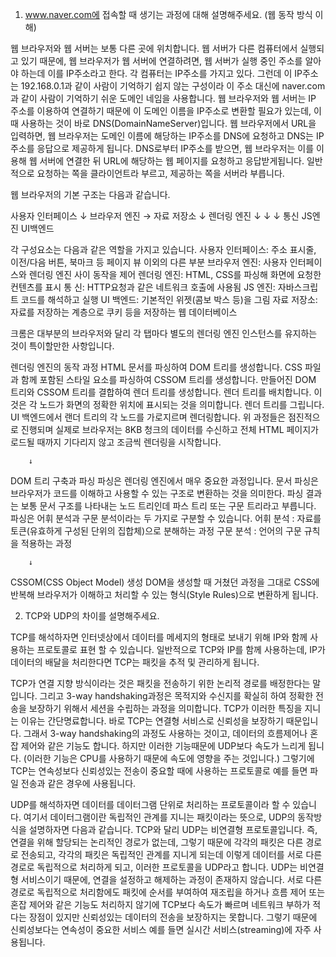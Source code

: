 1.  www.naver.com에 접속할 때 생기는 과정에 대해 설명해주세요. (웹 동작 방식 이해)

웹 브라우저와 웹 서버는 보통 다른 곳에 위치합니다. 웹 서버가 다른 컴퓨터에서 실행되고 있기 때문에, 웹 브라우저가 웹 서버에 연결하려면, 웹 서버가 실행 중인 주소를 알아야 하는데 이를 IP주소라고 한다.
각 컴퓨터는 IP주소를 가지고 있다. 그런데 이 IP주소는 192.168.0.1과 같이 사람이 기억하기 쉽지 않는 구성이라 이 주소 대신에 naver.com 과 같이 사람이 기억하기 쉬운 도메인 네임을 사용합니다.
웹 브라우저와 웹 서버는 IP 주소를 이용하여 연결하기 때문에 이 도메인 이름을 IP주소로 변환할 필요가 있는데, 이때 사용하는 것이 바로 DNS(DomainNameServer)입니다. 웹 브라우저에서 URL을 입력하면, 웹 브라우저는 도메인 이름에 해당하는 IP주소를 DNS에 요청하고 DNS는 IP주소를 응답으로 제공하게 됩니다.
DNS로부터 IP주소를 받으면, 웹 브라우저는 이를 이용해 웹 서버에 연결한 뒤 URL에 해당하는 웹 페이지를 요청하고 응답받게됩니다.
일반적으로 요청하는 쪽을 클라이언트라 부르고, 제공하는 쪽을 서버라 부릅니다.

웹 브라우저의 기본 구조는 다음과 같습니다.

사용자 인터페이스
    ↓
브라우저 엔진         →   자료 저장소
    ↓
렌더링 엔진
 ↓   ↓   ↓
통신 JS엔진 UI백엔드

각 구성요소는 다음과 같은 역할을 가지고 있습니다.
사용자 인터페이스: 주소 표시줄, 이전/다음 버튼, 북마크 등 페이지 뷰 이외의 다른 부분
브라우저 엔진: 사용자 인터페이스와 렌더링 엔진 사이 동작을 제어
렌더링 엔진: HTML, CSS를 파싱해 화면에 요청한 컨텐츠를 표시
통 신: HTTP요청과 같은 네트워크 호출에 사용됨
JS 엔진: 자바스크립트 코드를 해석하고 실행
UI 백엔드: 기본적인 위젯(콤보 박스 등)을 그림
자료 저장소: 자료를 저장하는 계층으로 쿠키 등을 저장하는 웹 데이터베이스

크롬은 대부분의 브라우저와 달리 각 탭마다 별도의 렌더링 엔진 인스턴스를 유지하는 것이 특이할만한 사항입니다.

렌더링 엔진의 동작 과정
HTML 문서를 파싱하여 DOM 트리를 생성합니다.
CSS 파일과 함께 포함된 스타일 요소를 파싱하여 CSSOM 트리를 생성합니다.
만들어진 DOM 트리와 CSSOM 트리를 결합하여 렌더 트리를 생성합니다.
렌더 트리를 배치합니다. 이것은 각 노드가 화면의 정확한 위치에 표시되는 것을 의미합니다.
렌더 트리를 그립니다. UI 백엔드에서 랜더 트리의 각 노드를 가로지르며 렌더링합니다.
위 과정들은 점진적으로 진행되며 실제로 브라우저는 8KB 청크의 데이터를 수신하고 전체 HTML 페이지가 로드될 때까지 기다리지 않고 조금씩 렌더링을 시작합니다.

        ↓

DOM 트리 구축과 파싱
파싱은 렌더링 엔진에서 매우 중요한 과정입니다. 문서 파싱은 브라우저가 코드를 이해하고 사용할 수 있는 구조로 변환하는 것을 의미한다. 파싱 결과는 보통 문서 구조를 나타내는 노드 트리인데 파스 트리 또는 구문 트리라고 부릅니다.
파싱은 어휘 분석과 구문 분석이라는 두 가지로 구분할 수 있습니다.
어휘 분석 : 자료를 토큰(유효하게 구성된 단위의 집합체)으로 분해하는 과정
구문 분석 : 언어의 구문 규칙을 적용하는 과정

        ↓

CSSOM(CSS Object Model) 생성
DOM을 생성할 때 거쳤던 과정을 그대로 CSS에 반복해 브라우저가 이해하고 처리할 수 있는 형식(Style Rules)으로 변환하게 됩니다.


2. TCP와 UDP의 차이를 설명해주세요.

TCP를 해석하자면 인터넷상에서 데이터를 메세지의 형태로 보내기 위해 IP와 함께 사용하는 프로토콜로 표현 할 수 있습니다. 일반적으로 TCP와 IP를 함께 사용하는데, IP가 데이터의 배달을 처리한다면 TCP는 패킷을 추적 및 관리하게 됩니다.

TCP가 연결 지향 방식이라는 것은 패킷을 전송하기 위한 논리적 경로를 배정한다는 말입니다. 그리고 3-way handshaking과정은 목적지와 수신지를 확실히 하여 정확한 전송을 보장하기 위해서 세션을 수립하는 과정을 의미합니다. TCP가 이러한 특징을 지니는 이유는 간단명료합니다. 바로 TCP는 연결형 서비스로 신뢰성을 보장하기 때문입니다. 그래서 3-way handshaking의 과정도 사용하는 것이고, 데이터의 흐름제어나 혼잡 제어와 같은 기능도 합니다. 하지만 이러한 기능때문에 UDP보다 속도가 느리게 됩니다. (이러한 기능은 CPU를 사용하기 때문에 속도에 영향을 주는 것입니다.)
그렇기에 TCP는 연속성보다 신뢰성있는 전송이 중요할 때에 사용하는 프로토콜로 예를 들면 파일 전송과 같은 경우에 사용됩니다.

UDP를 해석하자면 데이터를 데이터그램 단위로 처리하는 프로토콜이라 할 수 있습니다. 여기서 데이터그램이란 독립적인 관계를 지니는 패킷이라는 뜻으로, UDP의 동작방식을 설명하자면 다음과 같습니다. TCP와 달리 UDP는 비연결형 프로토콜입니다. 즉, 연결을 위해 할당되는 논리적인 경로가 없는데, 그렇기 때문에 각각의 패킷은 다른 경로로 전송되고, 각각의 패킷은 독립적인 관계를 지니게 되는데 이렇게 데이터를 서로 다른 경로로 독립적으로 처리하게 되고, 이러한 프로토콜을 UDP라고 합니다. UDP는 비연결형 서비스이기 때문에, 연결을 설정하고 해제하는 과정이 존재하지 않습니다. 서로 다른 경로로 독립적으로 처리함에도 패킷에 순서를 부여하여 재조립을 하거나 흐름 제어 또는 혼잡 제어와 같은 기능도 처리하지 않기에 TCP보다 속도가 빠르며 네트워크 부하가 적다는 장점이 있지만 신뢰성있는 데이터의 전송을 보장하지는 못합니다. 그렇기 때문에 신뢰성보다는 연속성이 중요한 서비스 예를 들면 실시간 서비스(streaming)에 자주 사용됩니다.